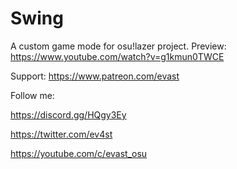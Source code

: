# Swing
A custom game mode for osu!lazer project.
Preview: https://www.youtube.com/watch?v=g1kmun0TWCE

Support:
https://www.patreon.com/evast

Follow me:

https://discord.gg/HQgy3Ey

https://twitter.com/ev4st

https://youtube.com/c/evast_osu
